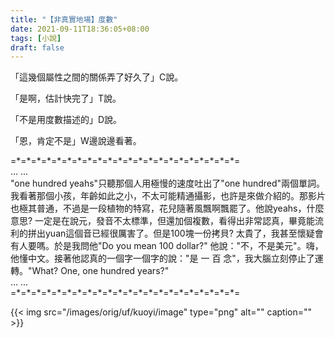 ```yaml
---
title: "【非真實地場】度數"
date: 2021-09-11T18:36:05+08:00
tags: [小說]
draft: false
---
```


「這幾個屬性之間的關係弄了好久了」C說。

「是啊，估計快完了」T說。

「不是用度數描述的」D說。

「恩，肯定不是」W邊說邊看著。

=\*=\*=\*=\*=\*=\*=\*=\*=\*=\*=\*=\*=\*=\*=\*=\*=\*=\*=\*=\*=\*=\*=  
... ...  
"one hundred yeahs"只聽那個人用極慢的速度吐出了"one hundred"兩個單詞。我看著那個小孩，年齡如此之小，不太可能精通攝影，也許是來做介紹的。那影片也極其普通，不過是一段植物的特寫，花兒隨著風飄啊飄罷了。他說yeahs，什麼意思? 一定是在說元，發音不太標準，但還加個複數，看得出非常認真，畢竟能流利的拼出yuan這個音已經很厲害了。但是100塊一份拷貝? 太貴了，我甚至懷疑會有人要嗎。於是我問他"Do you mean 100 dollar?" 他說："不，不是美元"。嗨，他懂中文。接著他認真的一個字一個字的說："是 一 百 念"，我大腦立刻停止了運轉。"What? One, one hundred years?"  
... ...  
=\*=\*=\*=\*=\*=\*=\*=\*=\*=\*=\*=\*=\*=\*=\*=\*=\*=\*=\*=\*=\*=\*=  

{{< img src="/images/orig/uf/kuoyi/image" type="png" alt="" caption="" >}}